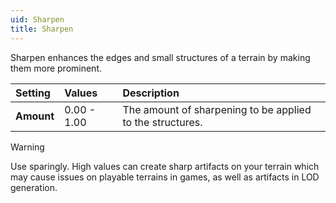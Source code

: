 ```yaml
---
uid: Sharpen
title: Sharpen
---
```


Sharpen enhances the edges and small structures of a terrain by making them more prominent.

| Setting    | Values      | Description                                               |
| :--------- | :---------- | :-------------------------------------------------------- |
| **Amount** | 0.00 - 1.00 | The amount of sharpening to be applied to the structures. |


> [!WARNING] 
> Use sparingly. High values can create sharp artifacts on your terrain which may cause issues on playable terrains in games, as well as artifacts in LOD generation.
